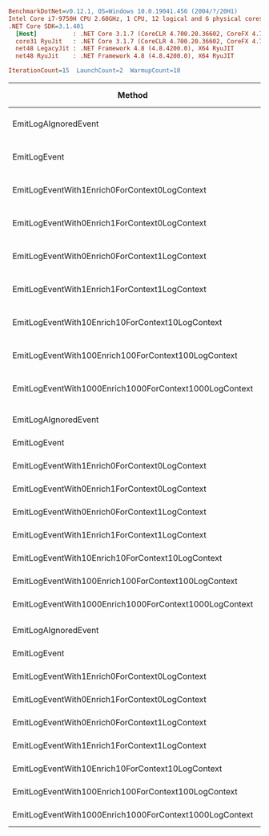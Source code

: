 ``` ini

BenchmarkDotNet=v0.12.1, OS=Windows 10.0.19041.450 (2004/?/20H1)
Intel Core i7-9750H CPU 2.60GHz, 1 CPU, 12 logical and 6 physical cores
.NET Core SDK=3.1.401
  [Host]          : .NET Core 3.1.7 (CoreCLR 4.700.20.36602, CoreFX 4.700.20.37001), X64 RyuJIT
  core31 RyuJit   : .NET Core 3.1.7 (CoreCLR 4.700.20.36602, CoreFX 4.700.20.37001), X64 RyuJIT
  net48 LegacyJit : .NET Framework 4.8 (4.8.4200.0), X64 RyuJIT
  net48 RyuJit    : .NET Framework 4.8 (4.8.4200.0), X64 RyuJIT

IterationCount=15  LaunchCount=2  WarmupCount=10  

```
|                                                 Method |             Job |       Jit |       Runtime |          Mean |         Error |        StdDev |        Median |    Ratio |  RatioSD |   Gen 0 |  Gen 1 | Gen 2 | Allocated |
|------------------------------------------------------- |---------------- |---------- |-------------- |--------------:|--------------:|--------------:|--------------:|---------:|---------:|--------:|-------:|------:|----------:|
|                                   EmitLogAIgnoredEvent |   core31 RyuJit |    RyuJit | .NET Core 3.1 |      15.32 ns |      0.840 ns |      1.232 ns |      15.30 ns |     1.00 |     0.00 |       - |      - |     - |         - |
|                                           EmitLogEvent |   core31 RyuJit |    RyuJit | .NET Core 3.1 |     733.10 ns |     10.277 ns |     15.065 ns |     731.58 ns |    48.13 |     3.90 |  0.0582 |      - |     - |     368 B |
|          EmitLogEventWith1Enrich0ForContext0LogContext |   core31 RyuJit |    RyuJit | .NET Core 3.1 |   1,002.75 ns |     76.234 ns |    111.743 ns |     967.48 ns |    65.54 |     6.25 |  0.0801 |      - |     - |     504 B |
|          EmitLogEventWith0Enrich1ForContext0LogContext |   core31 RyuJit |    RyuJit | .NET Core 3.1 |     790.15 ns |     20.202 ns |     29.611 ns |     782.34 ns |    51.83 |     3.77 |  0.0763 |      - |     - |     480 B |
|          EmitLogEventWith0Enrich0ForContext1LogContext |   core31 RyuJit |    RyuJit | .NET Core 3.1 |   1,401.11 ns |     16.661 ns |     23.894 ns |   1,395.28 ns |    91.96 |     7.09 |  0.1678 |      - |     - |    1064 B |
|          EmitLogEventWith1Enrich1ForContext1LogContext |   core31 RyuJit |    RyuJit | .NET Core 3.1 |   1,962.37 ns |    121.452 ns |    181.784 ns |   1,950.18 ns |   128.87 |    15.42 |  0.1717 |      - |     - |    1088 B |
|       EmitLogEventWith10Enrich10ForContext10LogContext |   core31 RyuJit |    RyuJit | .NET Core 3.1 |   7,807.42 ns |    273.012 ns |    408.631 ns |   7,769.15 ns |   512.06 |    48.32 |  0.9155 |      - |     - |    5808 B |
|    EmitLogEventWith100Enrich100ForContext100LogContext |   core31 RyuJit |    RyuJit | .NET Core 3.1 |  15,613.01 ns |    702.654 ns |  1,029.941 ns |  15,576.50 ns | 1,025.32 |   106.12 |  1.5869 |      - |     - |    9960 B |
| EmitLogEventWith1000Enrich1000ForContext1000LogContext |   core31 RyuJit |    RyuJit | .NET Core 3.1 | 125,866.70 ns |  2,667.892 ns |  3,740.011 ns | 125,343.97 ns | 8,220.66 |   536.25 | 14.1602 | 2.6855 |     - |   90194 B |
|                                                        |                 |           |               |               |               |               |               |          |          |         |        |       |           |
|                                   EmitLogAIgnoredEvent | net48 LegacyJit | LegacyJit |      .NET 4.8 |      19.04 ns |      1.067 ns |      1.461 ns |      18.82 ns |     1.00 |     0.00 |       - |      - |     - |         - |
|                                           EmitLogEvent | net48 LegacyJit | LegacyJit |      .NET 4.8 |     762.57 ns |     36.677 ns |     54.897 ns |     743.72 ns |    40.70 |     5.08 |  0.0591 |      - |     - |     377 B |
|          EmitLogEventWith1Enrich0ForContext0LogContext | net48 LegacyJit | LegacyJit |      .NET 4.8 |   1,071.02 ns |    132.485 ns |    185.726 ns |   1,098.80 ns |    56.77 |    12.27 |  0.0801 |      - |     - |     514 B |
|          EmitLogEventWith0Enrich1ForContext0LogContext | net48 LegacyJit | LegacyJit |      .NET 4.8 |   1,055.04 ns |     96.107 ns |    140.872 ns |   1,017.37 ns |    56.21 |     6.60 |  0.0763 |      - |     - |     489 B |
|          EmitLogEventWith0Enrich0ForContext1LogContext | net48 LegacyJit | LegacyJit |      .NET 4.8 |   1,586.24 ns |     45.569 ns |     66.795 ns |   1,581.35 ns |    83.67 |     4.95 |  0.1717 |      - |     - |    1091 B |
|          EmitLogEventWith1Enrich1ForContext1LogContext | net48 LegacyJit | LegacyJit |      .NET 4.8 |   1,808.44 ns |    201.093 ns |    300.986 ns |   1,669.28 ns |    90.00 |    11.49 |  0.1755 |      - |     - |    1115 B |
|       EmitLogEventWith10Enrich10ForContext10LogContext | net48 LegacyJit | LegacyJit |      .NET 4.8 |  10,536.22 ns |    645.448 ns |    946.090 ns |  10,848.75 ns |   563.96 |    55.48 |  0.9003 |      - |     - |    5705 B |
|    EmitLogEventWith100Enrich100ForContext100LogContext | net48 LegacyJit | LegacyJit |      .NET 4.8 |  15,074.11 ns |    551.776 ns |    825.872 ns |  14,953.89 ns |   799.15 |    60.69 |  1.5869 |      - |     - |   10014 B |
| EmitLogEventWith1000Enrich1000ForContext1000LogContext | net48 LegacyJit | LegacyJit |      .NET 4.8 | 141,722.62 ns |  3,422.484 ns |  4,684.735 ns | 140,290.32 ns | 7,486.71 |   655.27 | 14.1602 | 2.1973 |     - |   90338 B |
|                                                        |                 |           |               |               |               |               |               |          |          |         |        |       |           |
|                                   EmitLogAIgnoredEvent |    net48 RyuJit |    RyuJit |      .NET 4.8 |      18.25 ns |      2.161 ns |      3.234 ns |      17.23 ns |     1.00 |     0.00 |       - |      - |     - |         - |
|                                           EmitLogEvent |    net48 RyuJit |    RyuJit |      .NET 4.8 |     849.07 ns |     72.008 ns |    103.272 ns |     833.73 ns |    49.02 |    12.29 |  0.0591 |      - |     - |     377 B |
|          EmitLogEventWith1Enrich0ForContext0LogContext |    net48 RyuJit |    RyuJit |      .NET 4.8 |     813.22 ns |     11.124 ns |     16.305 ns |     810.91 ns |    46.20 |     8.25 |  0.0811 |      - |     - |     514 B |
|          EmitLogEventWith0Enrich1ForContext0LogContext |    net48 RyuJit |    RyuJit |      .NET 4.8 |     927.24 ns |    130.550 ns |    191.359 ns |     804.74 ns |    51.15 |     5.25 |  0.0772 |      - |     - |     489 B |
|          EmitLogEventWith0Enrich0ForContext1LogContext |    net48 RyuJit |    RyuJit |      .NET 4.8 |   1,840.85 ns |     69.085 ns |    103.404 ns |   1,869.61 ns |   104.12 |    19.98 |  0.1717 |      - |     - |    1091 B |
|          EmitLogEventWith1Enrich1ForContext1LogContext |    net48 RyuJit |    RyuJit |      .NET 4.8 |   1,857.86 ns |    198.081 ns |    284.082 ns |   1,737.52 ns |   105.13 |    18.12 |  0.1755 |      - |     - |    1115 B |
|       EmitLogEventWith10Enrich10ForContext10LogContext |    net48 RyuJit |    RyuJit |      .NET 4.8 |  10,962.43 ns |  1,075.617 ns |  1,576.626 ns |  11,096.00 ns |   631.24 |   172.95 |  0.9003 |      - |     - |    5705 B |
|    EmitLogEventWith100Enrich100ForContext100LogContext |    net48 RyuJit |    RyuJit |      .NET 4.8 |  15,500.12 ns |    647.373 ns |    968.958 ns |  15,271.66 ns |   874.93 |   162.35 |  1.5869 |      - |     - |   10014 B |
| EmitLogEventWith1000Enrich1000ForContext1000LogContext |    net48 RyuJit |    RyuJit |      .NET 4.8 | 152,170.96 ns | 11,076.402 ns | 16,235.647 ns | 144,619.53 ns | 8,531.42 | 1,052.21 | 14.1602 | 2.1973 |     - |   90338 B |
